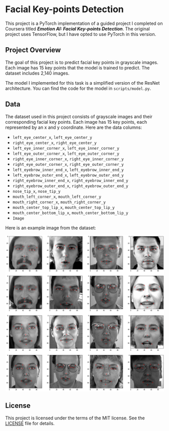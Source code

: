 # Facial Key-points Detection

This project is a PyTorch implementation of a guided project I completed on Coursera titled ***Emotion AI: Facial Key-points Detection***. The original project uses TensorFlow, but I have opted to use PyTorch in this version.

## Project Overview

The goal of this project is to predict facial key points in grayscale images. Each image has 15 key points that the model is trained to predict. The dataset includes 2,140 images.

The model I implemented for this task is a simplified version of the ResNet architecture. You can find the code for the model in `scripts/model.py`.

## Data

The dataset used in this project consists of grayscale images and their corresponding facial key points. Each image has 15 key points, each represented by an x and y coordinate. Here are the data columns:

- `left_eye_center_x`, `left_eye_center_y`
- `right_eye_center_x`, `right_eye_center_y`
- `left_eye_inner_corner_x`, `left_eye_inner_corner_y`
- `left_eye_outer_corner_x`, `left_eye_outer_corner_y`
- `right_eye_inner_corner_x`, `right_eye_inner_corner_y`
- `right_eye_outer_corner_x`, `right_eye_outer_corner_y`
- `left_eyebrow_inner_end_x`, `left_eyebrow_inner_end_y`
- `left_eyebrow_outer_end_x`, `left_eyebrow_outer_end_y`
- `right_eyebrow_inner_end_x`, `right_eyebrow_inner_end_y`
- `right_eyebrow_outer_end_x`, `right_eyebrow_outer_end_y`
- `nose_tip_x`, `nose_tip_y`
- `mouth_left_corner_x`, `mouth_left_corner_y`
- `mouth_right_corner_x`, `mouth_right_corner_y`
- `mouth_center_top_lip_x`, `mouth_center_top_lip_y`
- `mouth_center_bottom_lip_x`, `mouth_center_bottom_lip_y`
- `Image`


Here is an example image from the dataset:

![Example Data](data\example-data.png)


## License

This project is licensed under the terms of the MIT license. See the [LICENSE](LICENSE) file for details.